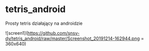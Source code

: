 # tetris_android

Prosty tetris działający na androidzie

![screen1](https://github.com/snsv-dy/tetris_android/raw/master/Screenshot_20191214-162944.png = 360x640)
